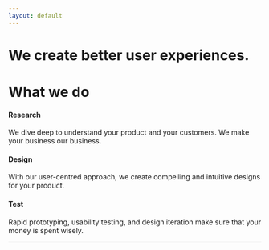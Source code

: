 ```yaml
---
layout: default
---
```


<div class="jumbotron">
  <div class="jumbo-header">
    <h1 class="text-center">We create better user experiences.</h1>
  </div>
</div>
<div class="container">

  <div class="row">
    <div class="col-xs-12">
      <h1 class="text-center">What we do</h1>
    </div>
  </div>

  <div class="row">
    <div class="col-xs-12 col-sm-4">
      <h4 class="text-center">Research</h4>
      <p class="text-center">We dive deep to understand your product and your customers. We make your business our business.</p>
    </div>
    <div class="col-xs-12 col-sm-4">
      <h4 class="text-center">Design</h4>
      <p class="text-center">With our user-centred approach, we create compelling and intuitive designs for your product.</p>
    </div>
    <div class="col-xs-12 col-sm-4">
      <h4 class="text-center">Test</h4>
      <p class="text-center">Rapid prototyping, usability testing, and design iteration make sure that your money is spent wisely.</p>
    </div>
  </div>
  
  <div class="row>
    <div class="col-xs-6 col-xs-offset-3" style="border-bottom: 1px #eee solid;">
    </div>
  </div>
  
</div>
